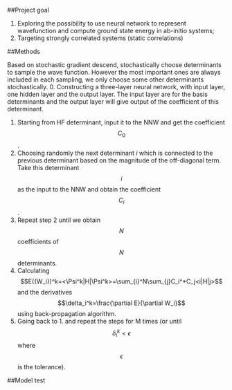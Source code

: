##Project goal

1. Exploring the possibility to use neural network to represent wavefunction and compute ground state energy in ab-initio systems;
2. Targeting strongly correlated systems (static correlations)

##Methods

Based on stochastic gradient descend, stochastically choose determinants to sample the wave function. However the most important ones are always included in each sampling, we only choose some other determinants stochastically. 
0. Constructing a three-layer neural network, with input layer, one hidden layer and the output layer.
The input layer are for the basis determinants and the output layer will give output of the coefficient of this determinant.
1. Starting from HF determinant, input it to the NNW and get the coefficient $$C_0$$.
2. Choosing randomly the next determinant $i$ which is connected to the previous determinant based on the magnitude of the off-diagonal term. Take this determinant $$i$$ as the input to the NNW and obtain the coefficient $$C_i$$.
3. Repeat step 2 until we obtain $$N$$ coefficients of $$N$$ determinants.
4. Calculating $$E({W_i})^k=<\Psi^k|H|\Psi^k>=\sum_{i}^N\sum_{j}C_i^*C_j<i|H|j>$$ and the derivatives $$\delta_i^k=\frac{\partial E}{\partial W_i}$$  using back-propagation algorithm. 
5. Going back to 1. and repeat the steps for M times (or until $$\delta_i^k<\epsilon$$ where $$\epsilon$$ is the tolerance).

##Model test

